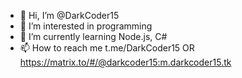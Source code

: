 - 👋 Hi, I’m @DarkCoder15
- 👀 I’m interested in programming
- 🌱 I’m currently learning Node.js, C#
- 📫 How to reach me t.me/DarkCoder15 OR https://matrix.to/#/@darkcoder15:m.darkcoder15.tk

<!---
DarkCoder15/DarkCoder15 is a ✨ special ✨ repository because its `README.md` (this file) appears on your GitHub profile.
You can click the Preview link to take a look at your changes.
--->
